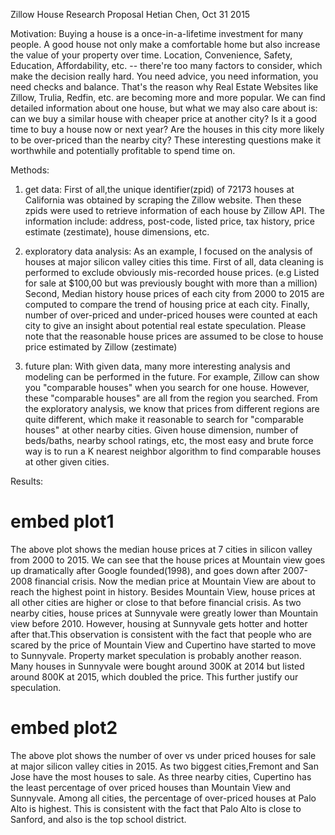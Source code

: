Zillow House Research Proposal
Hetian Chen, Oct 31 2015

Motivation:
Buying a house is a once-in-a-lifetime investment for many people. A good house not only make a comfortable home but also increase the value of your property over time. Location, Convenience, Safety, Education, Affordability, etc. -- there're too many factors to consider, which make the decision really hard. You need advice, you need information, you need checks and balance. That's the reason why Real Estate Websites like Zillow, Trulia, Redfin, etc. are becoming more and more popular. We can find detailed information about one house, but what we may also care about is: can we buy a similar house with cheaper price at another city? Is it a good time to buy a house now or next year? Are the houses in this city more likely to be over-priced than the nearby city? These interesting questions make it worthwhile and potentially profitable to spend time on. 

Methods:
1) get data:
First of all,the unique identifier(zpid) of 72173 houses at California was obtained by scraping the Zillow website. Then these zpids were used to retrieve information of each house by Zillow API. The information include: address, post-code, listed price, tax history, price estimate (zestimate), house dimensions, etc. 

2) exploratory data analysis:
As an example, I focused on the analysis of houses at major silicon valley cities this time. First of all, data cleaning is performed to exclude obviously mis-recorded house prices. (e.g Listed for sale at $100,00 but was previously bought with more than a million) Second, Median history house prices of each city from 2000 to 2015 are computed to compare the trend of housing price at each city. Finally, number of over-priced and under-priced houses were counted at each city to give an insight about potential real estate speculation. Please note that the reasonable house prices are assumed to be close to house price estimated by Zillow (zestimate)

3) future plan:
With given data, many more interesting analysis and modeling can be performed in the future. For example, Zillow can show you "comparable houses" when you search for one house. However, these "comparable houses" are all from the region you searched. From the exploratory analysis, we know that prices from different regions are quite different, which make it reasonable to search for "comparable houses" at other nearby cities. Given house dimension, number of beds/baths, nearby school ratings, etc, the most easy and brute force way is to run a K nearest neighbor algorithm to find comparable houses at other given cities.

Results:
# embed plot1
The above plot shows the median house prices at 7 cities in silicon valley from 2000 to 2015. We can see that the house prices at Mountain view goes up dramatically after Google founded(1998), and goes down after 2007-2008 financial crisis. Now the median price at Mountain View are about to reach the highest point in history. Besides Mountain View, house prices at all other cities are higher or close to that before financial crisis. As two nearby cities, house prices at Sunnyvale were greatly lower than Mountain view before 2010. However, housing at Sunnyvale gets hotter and hotter after that.This observation is consistent with the fact that people who are scared by the price of Mountain View and Cupertino have started to move to Sunnyvale. Property market speculation is probably another reason. Many houses in Sunnyvale were bought around 300K at 2014 but listed around 800K at 2015, which doubled the price. This further justify our speculation. 

# embed plot2
The above plot shows the number of over vs under priced houses for sale at major silicon valley cities in 2015. As two biggest cities,Fremont and San Jose have the most houses to sale. As three nearby cities, Cupertino has the least percentage of over priced houses than Mountain View and Sunnyvale. Among all cities, the percentage of over-priced houses at Palo Alto is highest. This is consistent with the fact that Palo Alto is close to Sanford, and also is the top school district. 




